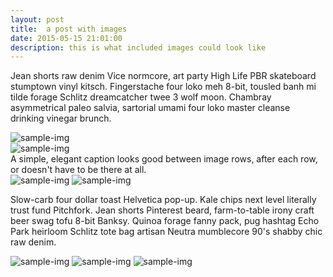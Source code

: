 ```yaml
---
layout: post
title:  a post with images
date: 2015-05-15 21:01:00
description: this is what included images could look like
---
```

Jean shorts raw denim Vice normcore, art party High Life PBR skateboard stumptown vinyl kitsch. Fingerstache four loko meh 8-bit, tousled banh mi tilde forage Schlitz dreamcatcher twee 3 wolf moon. Chambray asymmetrical paleo salvia, sartorial umami four loko master cleanse drinking vinegar brunch.

<div class="img_row">
    <img class="col three" alt="sample-img" src="{{ site.baseurl }}/assets/img/9.jpg">
</div>
<div class="img_row">
    <img class="col three" alt="sample-img" src="{{ site.baseurl }}/assets/img/7.jpg">
</div>
<div class="col three caption">
    A simple, elegant caption looks good between image rows, after each row, or doesn't have to be there at all.
</div>
<div class="img_row">
    <img class="col two first" alt="sample-img" src="{{ site.baseurl }}/assets/img/8.jpg">
    <img class="col one last" alt="sample-img" src="{{ site.baseurl }}/assets/img/10.jpg">
</div>

Slow-carb four dollar toast Helvetica pop-up. Kale chips next level literally trust fund Pitchfork. Jean shorts Pinterest beard, farm-to-table irony craft beer swag tofu 8-bit Banksy. Quinoa forage fanny pack, pug hashtag Echo Park heirloom Schlitz tote bag artisan Neutra mumblecore 90's shabby chic raw denim.


<div class="img_row">
    <img class="col one first" alt="sample-img" src="{{ site.baseurl }}/assets/img/11.jpg">
    <img class="col one" alt="sample-img" src="{{ site.baseurl }}/assets/img/12.jpg">
    <img class="col one last" alt="sample-img" src="{{ site.baseurl }}/assets/img/7.jpg">
</div>
